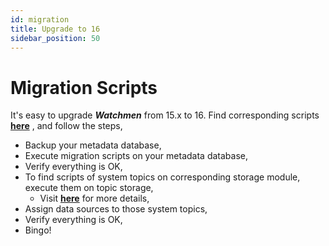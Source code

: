```yaml
---
id: migration  
title: Upgrade to 16  
sidebar_position: 50
---
```


# Migration Scripts

It's easy to upgrade **_Watchmen_** from 15.x to 16. Find corresponding
scripts **[here](https://github.com/Indexical-Metrics-Measure-Advisory/watchmen/tree/main/packages/watchmen-migration/v15.x-to-v16/meta-scripts)**
, and follow the steps,

- Backup your metadata database,
- Execute migration scripts on your metadata database,
- Verify everything is OK,
- To find scripts of system topics on corresponding storage module, execute them on topic storage,
	- Visit **[here](scripts)** for more details,
- Assign data sources to those system topics,
- Verify everything is OK,
- Bingo!
